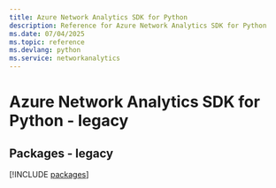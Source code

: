 ```yaml
---
title: Azure Network Analytics SDK for Python
description: Reference for Azure Network Analytics SDK for Python
ms.date: 07/04/2025
ms.topic: reference
ms.devlang: python
ms.service: networkanalytics
---
```

# Azure Network Analytics SDK for Python - legacy
## Packages - legacy
[!INCLUDE [packages](network-analytics-index.md)]